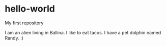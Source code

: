 # hello-world
My first repository

I am an alien living in Ballina.
I like to eat tacos.
I have a pet dolphin named Randy. :)
